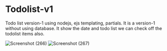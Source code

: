 # Todolist-v1
Todo list version-1 using nodejs, ejs templating, partials.
It is a  version-1 without using database.
It show the date and todo list we can check off the todolist items also.

![Screenshot (266)](https://user-images.githubusercontent.com/106341416/170860187-b68d1521-9d8d-4d70-81fd-6dc70c53248f.png)
![Screenshot (267)](https://user-images.githubusercontent.com/106341416/170860196-76c96607-75ba-4a93-9872-35d00407a49a.png)

